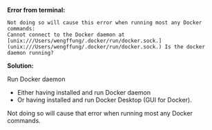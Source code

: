 
**Error from terminal:**
```
Not doing so will cause this error when running most any Docker commands:
Cannot connect to the Docker daemon at [unix:///Users/wengffung/.docker/run/docker.sock.](unix:///Users/wengffung/.docker/run/docker.sock.) Is the docker daemon running?

```

**Solution:**

Run Docker daemon
- Either having installed and run Docker daemon
- Or having installed and run Docker Desktop (GUI for Docker).

Not doing so will cause that error when running most any Docker commands.